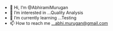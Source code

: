 - 👋 Hi, I’m @AbhiramiMurugan
- 👀 I’m interested in ...Quality Analysis
- 🌱 I’m currently learning ...Testing
- 📫 How to reach me ...abhi.murugan@gmail.com


